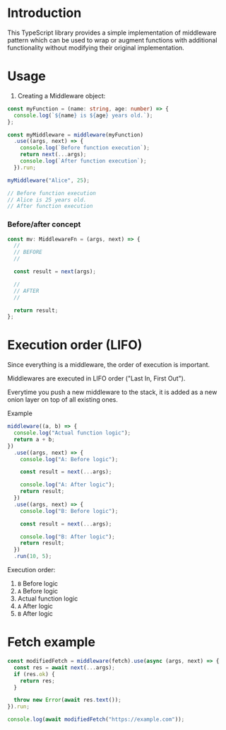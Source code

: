 # Introduction

This TypeScript library provides a simple implementation of middleware pattern
which can be used to wrap or augment functions with additional functionality
without modifying their original implementation.

# Usage

1. Creating a Middleware object:

```ts
const myFunction = (name: string, age: number) => {
  console.log(`${name} is ${age} years old.`);
};

const myMiddleware = middleware(myFunction)
  .use((args, next) => {
    console.log(`Before function execution`);
    return next(...args);
    console.log(`After function execution`);
  }).run;

myMiddleware("Alice", 25);

// Before function execution
// Alice is 25 years old.
// After function execution
```

### Before/after concept

```js
const mv: MiddlewareFn = (args, next) => {
  //
  // BEFORE
  //

  const result = next(args);

  //
  // AFTER
  //

  return result;
};
```

# Execution order (LIFO)

Since everything is a middleware, the order of execution is important.

Middlewares are executed in LIFO order ("Last In, First Out").

Everytime you push a new middleware to the stack, it is added as a new onion
layer on top of all existing ones.

Example

```js
middleware((a, b) => {
  console.log("Actual function logic");
  return a + b;
})
  .use((args, next) => {
    console.log("A: Before logic");

    const result = next(...args);

    console.log("A: After logic");
    return result;
  })
  .use((args, next) => {
    console.log("B: Before logic");

    const result = next(...args);

    console.log("B: After logic");
    return result;
  })
  .run(10, 5);
```

Execution order:

1. `B` Before logic
2. `A` Before logic
3. Actual function logic
4. `A` After logic
5. `B` After logic

# Fetch example

```ts
const modifiedFetch = middleware(fetch).use(async (args, next) => {
  const res = await next(...args);
  if (res.ok) {
    return res;
  }

  throw new Error(await res.text());
}).run;

console.log(await modifiedFetch("https://example.com"));
```

